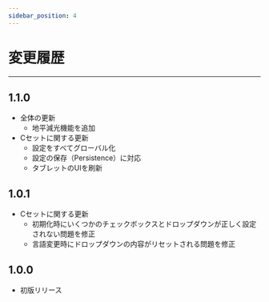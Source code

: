 ```yaml
---
sidebar_position: 4
---
```


# 変更履歴
<hr/>

## 1.1.0
- 全体の更新
  - 地平減光機能を追加
- Cセットに関する更新
  - 設定をすべてグローバル化
  - 設定の保存（Persistence）に対応
  - タブレットのUIを刷新

## 1.0.1
- Cセットに関する更新
   - 初期化時にいくつかのチェックボックスとドロップダウンが正しく設定されない問題を修正
   - 言語変更時にドロップダウンの内容がリセットされる問題を修正

## 1.0.0
- 初版リリース
